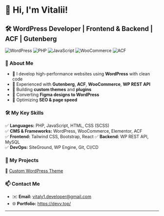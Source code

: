# 👋 Hi, I'm Vitalii!  

## 🛠 WordPress Developer | Frontend & Backend | ACF | Gutenberg  

![WordPress](https://img.shields.io/badge/WordPress-0073AA?style=for-the-badge&logo=wordpress&logoColor=white)  ![PHP](https://img.shields.io/badge/PHP-777BB4?style=for-the-badge&logo=php&logoColor=white)  ![JavaScript](https://img.shields.io/badge/JavaScript-F7DF1E?style=for-the-badge&logo=javascript&logoColor=black)  ![WooCommerce](https://img.shields.io/badge/WooCommerce-96588A?style=for-the-badge&logo=woocommerce&logoColor=white)  ![ACF](https://img.shields.io/badge/ACF-00C853?style=for-the-badge&logo=advancedcustomfields&logoColor=white)  

### 🚀 About Me  
- 🔹 I develop high-performance websites using **WordPress** with clean code  
- 🔹 Experienced with **Gutenberg**, **ACF**, **WooCommerce**, **WP REST API**  
- 🔹 Building **custom themes** and **plugins**  
- 🔹 Converting **Figma designs to WordPress**  
- 🔹 Optimizing **SEO & page speed**  

### 🛠 My Key Skills  
✅ **Languages:** PHP, JavaScript, HTML, CSS (SCSS)  
✅ **CMS & Frameworks:** WordPress, WooCommerce, Elementor, ACF  
✅ **Frontend:** Tailwind CSS, Bootstrap, React 
✅ **Backend:** WP REST API, MySQL  
✅ **DevOps:** SiteGround, WP Engine, Git, CI/CD  

### 📌 My Projects  
🔹 [Custom WordPress Theme](https://github.com/)  
 

### 📫 Contact Me  
- ✉️ **Email:** vitaly1.developer@gmail.com 
- 🌐 **Portfolio:** https://devv.top/ 

---


